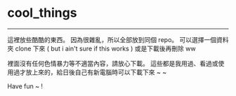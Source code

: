 # cool_things
---

這裡放些酷酷的東西。
因為很雜亂，所以全部放到同個 repo。
可以選擇一個資料夾 clone 下來 ( but i ain't sure if this works )
或是下載後再刪除 ww

裡面沒有任何色情暴力等不適當內容，請放心下載。
這些都是我用過、看過或使用過才放上來的，給日後自己有新電腦時可以下載下來 ~ ~

Have fun ~ !
